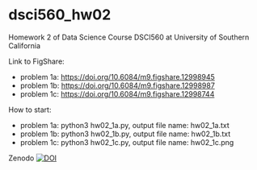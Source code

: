 # dsci560_hw02
Homework 2 of Data Science Course DSCI560 at University of Southern California

Link to FigShare:  
  - problem 1a: https://doi.org/10.6084/m9.figshare.12998945  
  - problem 1b: https://doi.org/10.6084/m9.figshare.12998987  
  - problem 1c: https://doi.org/10.6084/m9.figshare.12998744
  
How to start:  
  - problem 1a: python3 hw02_1a.py, output file name: hw02_1a.txt  
  - problem 1b: python3 hw02_1b.py, output file name: hw02_1b.txt  
  - problem 1c: python3 hw02_1c.py, output file name: hw02_1c.png  
  
 Zenodo 
[![DOI](https://zenodo.org/badge/DOI/10.5281/zenodo.4049774.svg)](https://doi.org/10.5281/zenodo.4049774)
